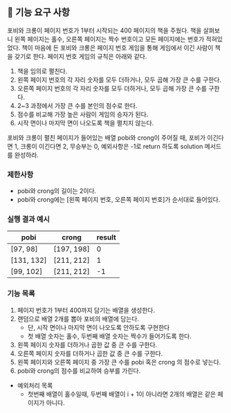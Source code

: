 ## 🚀 기능 요구 사항

포비와 크롱이 페이지 번호가 1부터 시작되는 400 페이지의 책을 주웠다. 책을 살펴보니 왼쪽 페이지는 홀수, 오른쪽 페이지는 짝수 번호이고 모든 페이지에는 번호가 적혀있었다. 책이 마음에 든 포비와 크롱은 페이지 번호 게임을 통해 게임에서 이긴 사람이 책을 갖기로 한다. 페이지 번호 게임의 규칙은 아래와 같다.

1. 책을 임의로 펼친다.
2. 왼쪽 페이지 번호의 각 자리 숫자를 모두 더하거나, 모두 곱해 가장 큰 수를 구한다.
3. 오른쪽 페이지 번호의 각 자리 숫자를 모두 더하거나, 모두 곱해 가장 큰 수를 구한다.
4. 2~3 과정에서 가장 큰 수를 본인의 점수로 한다.
5. 점수를 비교해 가장 높은 사람이 게임의 승자가 된다.
6. 시작 면이나 마지막 면이 나오도록 책을 펼치지 않는다.

포비와 크롱이 펼친 페이지가 들어있는 배열 pobi와 crong이 주어질 때, 포비가 이긴다면 1, 크롱이 이긴다면 2, 무승부는 0, 예외사항은 -1로 return 하도록 solution 메서드를 완성하라.

### 제한사항

- pobi와 crong의 길이는 2이다.
- pobi와 crong에는 [왼쪽 페이지 번호, 오른쪽 페이지 번호]가 순서대로 들어있다.

### 실행 결과 예시

| pobi       | crong      | result |
| ---------- | ---------- | ------ |
| [97, 98]   | [197, 198] | 0      |
| [131, 132] | [211, 212] | 1      |
| [99, 102]  | [211, 212] | -1     |

### 기능 목록

1. 페이지 번호가 1부터 400까지 담기는 배열을 생성한다.
2. 랜덤으로 배열 2개를 뽑아 포비의 배열에 담는다.
   - 단, 시작 면이나 마지막 면이 나오도록 안하도록 구현한다
   - 첫 배열 숫자는 홀수, 두번째 배열 숫자는 짝수가 들어가도록 한다.
3. 왼쪽 페이지 숫자를 더하거나 곱한 값 중 큰 수를 구한다.
4. 오른쪽 페이지 숫자를 더하거나 곱한 값 중 큰 수를 구한다.
5. 왼쪽 페이지와 오른쪽 페이지 중 가장 큰 수를 pobi 혹은 crong 의 점수로 넣는다.
6. pobi와 crong의 점수를 비교하여 승부를 가린다.

- 예외처리 목록
  - 첫번째 배열이 홀수일때, 두번째 배열이 i + 1이 아니라면 2개의 배열은 같은 페이지가 아니다.
